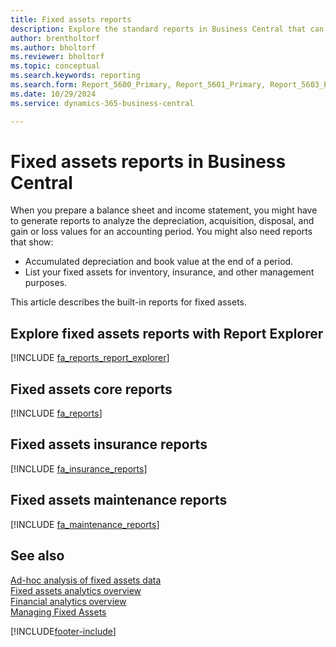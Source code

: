 ```yaml
---
title: Fixed assets reports
description: Explore the standard reports in Business Central that can help you track and manage your fixed assets.
author: brentholtorf
ms.author: bholtorf
ms.reviewer: bholtorf
ms.topic: conceptual
ms.search.keywords: reporting
ms.search.form: Report_5600_Primary, Report_5601_Primary, Report_5603_Primary, Report_5604_Primary, Report_5605_Primary, Report_5606_Primary, Report_5607_Primary, Report_5608_Primary, Report_5610_Primary
ms.date: 10/29/2024
ms.service: dynamics-365-business-central

---
```

# Fixed assets reports in Business Central

When you prepare a balance sheet and income statement, you might have to generate reports to analyze the depreciation, acquisition, disposal, and gain or loss values for an accounting period. You might also need reports that show:

* Accumulated depreciation and book value at the end of a period.
* List your fixed assets for inventory, insurance, and other management purposes.


This article describes the built-in reports for fixed assets.

## Explore fixed assets reports with Report Explorer

[!INCLUDE [fa_reports_report_explorer](includes/fa-reports-report-explorer-include.md)]

## Fixed assets core reports

[!INCLUDE [fa_reports](includes/fa-reports-include.md)]

## Fixed assets insurance reports

[!INCLUDE [fa_insurance_reports](includes/fa-insurance-reports-include.md)]

## Fixed assets maintenance reports

[!INCLUDE [fa_maintenance_reports](includes/fa-maintenance-reports-include.md)]


## See also

[Ad-hoc analysis of fixed assets data](ad-hoc-analysis-fa.md)  
[Fixed assets analytics overview](fa-analytics-overview.md)  
[Financial analytics overview](bi.md)  
[Managing Fixed Assets](fa-manage.md)  

[!INCLUDE[footer-include](includes/footer-banner.md)]
